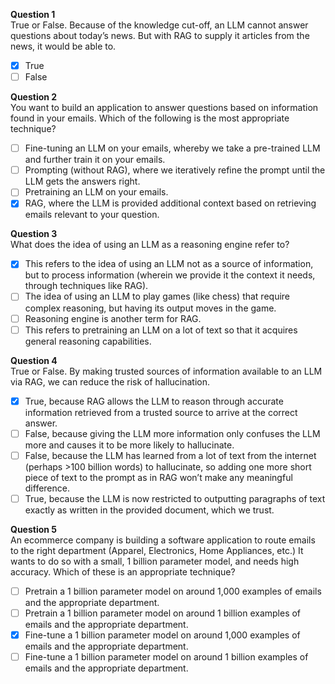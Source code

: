 **Question 1**<br>
True or False. Because of the knowledge cut-off, an LLM cannot answer questions about today’s news. But with RAG to supply it articles from the news, it would be able to.
- [x] True
- [ ] False

**Question 2**<br>
You want to build an application to answer questions based on information found in your emails. Which of the following is the most appropriate technique?
- [ ] Fine-tuning an LLM on your emails, whereby we take a pre-trained LLM and further train it on your emails. 
- [ ] Prompting (without RAG), where we iteratively refine the prompt until the LLM gets the answers right.
- [ ] Pretraining an LLM on your emails.
- [x] RAG, where the LLM is provided additional context based on retrieving emails relevant to your question.

**Question 3**<br>
What does the idea of using an LLM as a reasoning engine refer to?
- [x] This refers to the idea of using an LLM not as a source of information, but to process information (wherein we provide it the context it needs, through techniques like RAG).
- [ ] The idea of using an LLM to play games (like chess) that require complex reasoning, but having its output moves in the game.
- [ ] Reasoning engine is another term for RAG.
- [ ] This refers to pretraining an LLM on a lot of text so that it acquires general reasoning capabilities.

**Question 4**<br>
True or False. By making trusted sources of information available to an LLM via RAG, we can reduce the risk of hallucination.
- [x] True, because RAG allows the LLM to reason through accurate information retrieved from a trusted source to arrive at the correct answer.
- [ ] False, because giving the LLM more information only confuses the LLM more and causes it to be more likely to hallucinate.
- [ ] False, because the LLM has learned from a lot of text from the internet (perhaps >100 billion words) to hallucinate, so adding one more short piece of text to the prompt as in RAG won’t make any meaningful difference.
- [ ] True, because the LLM is now restricted to outputting paragraphs of text exactly as written in the provided document, which we trust.

**Question 5**<br>
An ecommerce company is building a software application to route emails to the right department (Apparel, Electronics, Home Appliances, etc.) It wants to do so with a small, 1 billion parameter model, and needs high accuracy. Which of these is an appropriate technique?
- [ ] Pretrain a 1 billion parameter model on around 1,000 examples of emails and the appropriate department.
- [ ] Pretrain a 1 billion parameter model on around 1 billion examples of emails and the appropriate department.
- [x] Fine-tune a 1 billion parameter model on around 1,000 examples of emails and the appropriate department.
- [ ] Fine-tune a 1 billion parameter model on around 1 billion examples of emails and the appropriate department.
